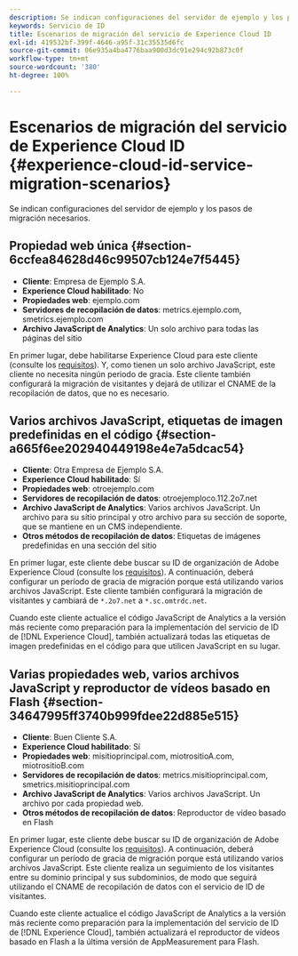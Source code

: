 ```yaml
---
description: Se indican configuraciones del servidor de ejemplo y los pasos de migración necesarios.
keywords: Servicio de ID
title: Escenarios de migración del servicio de Experience Cloud ID
exl-id: 419532bf-399f-4646-a95f-31c35535d6fc
source-git-commit: 06e935a4ba4776baa900d3dc91e294c92b873c0f
workflow-type: tm+mt
source-wordcount: '380'
ht-degree: 100%

---
```


# Escenarios de migración del servicio de Experience Cloud ID {#experience-cloud-id-service-migration-scenarios}

Se indican configuraciones del servidor de ejemplo y los pasos de migración necesarios.

## Propiedad web única {#section-6ccfea84628d46c99507cb124e7f5445}

* **Cliente**: Empresa de Ejemplo S.A.
* **Experience Cloud habilitado**: No
* **Propiedades web**: ejemplo.com
* **Servidores de recopilación de datos**: metrics.ejemplo.com, smetrics.ejemplo.com
* **Archivo JavaScript de Analytics**: Un solo archivo para todas las páginas del sitio

En primer lugar, debe habilitarse Experience Cloud para este cliente (consulte los [requisitos](../../reference/requirements.md)). Y, como tienen un solo archivo JavaScript, este cliente no necesita ningún periodo de gracia. Este cliente también configurará la migración de visitantes y dejará de utilizar el CNAME de la recopilación de datos, que no es necesario.

## Varios archivos JavaScript, etiquetas de imagen predefinidas en el código {#section-a665f6ee202940449198e4e7a5dcac54}

* **Cliente**: Otra Empresa de Ejemplo S.A.
* **Experience Cloud habilitado**: Sí
* **Propiedades web**: otroejemplo.com
* **Servidores de recopilación de datos**: otroejemploco.112.2o7.net
* **Archivo JavaScript de Analytics**: Varios archivos JavaScript. Un archivo para su sitio principal y otro archivo para su sección de soporte, que se mantiene en un CMS independiente.
* **Otros métodos de recopilación de datos**: Etiquetas de imágenes predefinidas en una sección del sitio

En primer lugar, este cliente debe buscar su ID de organización de Adobe Experience Cloud (consulte los [requisitos](../../reference/requirements.md)). A continuación, deberá configurar un período de gracia de migración porque está utilizando varios archivos JavaScript. Este cliente también configurará la migración de visitantes y cambiará de `*.2o7.net` a `*.sc.omtrdc.net`.

Cuando este cliente actualice el código JavaScript de Analytics a la versión más reciente como preparación para la implementación del servicio de ID de [!DNL Experience Cloud], también actualizará todas las etiquetas de imagen predefinidas en el código para que utilicen JavaScript en su lugar.

## Varias propiedades web, varios archivos JavaScript y reproductor de vídeos basado en Flash {#section-34647995ff3740b999fdee22d885e515}

* **Cliente**: Buen Cliente S.A.
* **Experience Cloud habilitado**: Sí
* **Propiedades web**: misitioprincipal.com, miotrositioA.com, miotrositioB.com
* **Servidores de recopilación de datos**: metrics.misitioprincipal.com, smetrics.misitioprincipal.com
* **Archivo JavaScript de Analytics**: Varios archivos JavaScript. Un archivo por cada propiedad web.
* **Otros métodos de recopilación de datos**: Reproductor de vídeo basado en Flash

En primer lugar, este cliente debe buscar su ID de organización de Adobe Experience Cloud (consulte los [requisitos](../../reference/requirements.md)). A continuación, deberá configurar un período de gracia de migración porque está utilizando varios archivos JavaScript. Este cliente realiza un seguimiento de los visitantes entre su dominio principal y sus subdominios, de modo que seguirá utilizando el CNAME de recopilación de datos con el servicio de ID de visitantes.

Cuando este cliente actualice el código JavaScript de Analytics a la versión más reciente como preparación para la implementación del servicio de ID de [!DNL Experience Cloud], también actualizará el reproductor de vídeos basado en Flash a la última versión de AppMeasurement para Flash.
